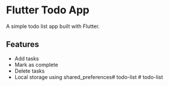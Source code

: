 # Flutter Todo App

A simple todo list app built with Flutter.

## Features
- Add tasks
- Mark as complete
- Delete tasks
- Local storage using shared_preferences#   t o d o - l i s t  
 #   t o d o - l i s t  
 